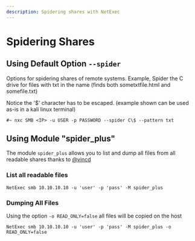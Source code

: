 ```yaml
---
description: Spidering shares with NetExec
---
```


# Spidering Shares

## Using Default Option `--spider`

Options for spidering shares of remote systems. Example, Spider the C drive for files with txt in the name (finds both sometxtfile.html and somefile.txt)

Notice the '$' character has to be escaped. (example shown can be used as-is in a kali linux terminal)

```
#~ nxc SMB <IP> -u USER -p PASSWORD --spider C\$ --pattern txt
```

## Using Module "spider\_plus"

The module `spider_plus` allows you to list and dump all files from all readable shares thanks to [@vincd](https://github.com/vincd)

### List all readable files

```
NetExec smb 10.10.10.10 -u 'user' -p 'pass' -M spider_plus
```

### Dumping All Files

Using the option `-o READ_ONLY=false` all files will be copied on the host

```
NetExec smb 10.10.10.10 -u 'user' -p 'pass' -M spider_plus -o READ_ONLY=false
```
